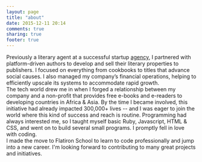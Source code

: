 ```yaml
---
layout: page
title: "about"
date: 2015-12-11 20:14
comments: true
sharing: true
footer: true
---
```



Previously a literary agent at a successful startup <a href="http://www.foliolit.com">agency</a>, I partnered with platform-driven authors to develop and sell their literary properties to publishers. I focused on everything from cookbooks to titles that advance social causes. I also managed my company’s financial operations, helping to efficiently upscale its systems to accommodate rapid growth. 
<br>
The tech world drew me in when I forged a relationship between my company and a non-profit that provides free e-books and e-readers to developing countries in Africa & Asia. By the time I became involved, this initiative had already impacted 300,000+ lives -- and I was eager to join the world where this kind of success and reach is routine. Programming had always interested me, so I taught myself basic Ruby, Javascript, HTML & CSS, and went on to build several small programs. I promptly fell in love with coding.
<br>
I made the move to Flatiron School to learn to code professionally and jump into a new career. I'm looking forward to contributing to many great projects and initiatives.